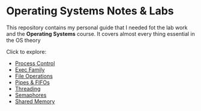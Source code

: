# Operating Systems Notes & Labs

This repository contains my personal guide that I needed fot the lab work and the **Operating Systems** course. It covers almost every thing essential in the OS theory

Click to explore:

- [Process Control](content/Process%20Control/_index.md)
- [Exec Family](content/Exec%20Family/_index.md)
- [File Operations](content/File%20Operations/_index.md)
- [Pipes & FIFOs](content/Pipes%20%26%20FIFOs/_index.md)
- [Threading](content/Threading/_index.md)
- [Semaphores](content/Semaphores/_index.md)
- [Shared Memory](content/Shared%20Memory/_index.md)
